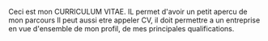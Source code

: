 Ceci est mon CURRICULUM VITAE. IL permet d'avoir un petit apercu de mon parcours
Il peut aussi etre appeler CV, il doit permettre a un entreprise en vue d'ensemble de mon profil, de mes principales qualifications.
